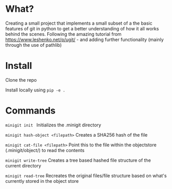 # What?
Creating a small project that implements a small subset of a the basic features of git in python to get a better understanding of how it all works behind the scenes.
Following the amazing tutorial from https://www.leshenko.net/p/ugit/ - and adding further functionality (mainly through the use of pathlib)

# Install 
Clone the repo

Install locally using `pip -e .`

# Commands
`minigit init ` Initializes the .minigit directory 

`minigit hash-object <filepath>` Creates a SHA256 hash of the file

`minigit cat-file <filepath>` Point this to the file within the objectstore (.minigit/object/<file>) to read the contents

`minigit write-tree` Creates a tree based hashed file structure of the current directory

`minigit read-tree` Recreates the original files/file structure based on what's currently stored in the object store